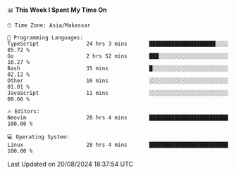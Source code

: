 <!--START_SECTION:waka-->
📊 **This Week I Spent My Time On** 

```text
🕑︎ Time Zone: Asia/Makassar

💬 Programming Languages: 
TypeScript               24 hrs 3 mins       █████████████████████░░░░   85.72 % 
Go                       2 hrs 52 mins       ███░░░░░░░░░░░░░░░░░░░░░░   10.27 % 
Bash                     35 mins             █░░░░░░░░░░░░░░░░░░░░░░░░   02.12 % 
Other                    16 mins             ░░░░░░░░░░░░░░░░░░░░░░░░░   01.01 % 
JavaScript               11 mins             ░░░░░░░░░░░░░░░░░░░░░░░░░   00.66 % 

🔥 Editors: 
Neovim                   28 hrs 4 mins       █████████████████████████   100.00 % 

💻 Operating System: 
Linux                    28 hrs 4 mins       █████████████████████████   100.00 % 
```


 Last Updated on 20/08/2024 18:37:54 UTC
<!--END_SECTION:waka-->
